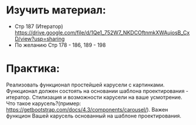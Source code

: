 # Изучить материал:

* Стр 187 (Итератор) https://drive.google.com/file/d/1Qe1_752W7_NKDCOftnmkXWAujosB_CxD/view?usp=sharing
* По желанию Стр 178 - 186, 189 - 198 

# Практика:

Реализовать функционал простейшей карусели с картинками. Функционал должен состоять на основании шаблона проектирования - итератор.
Стилизация и возможности карусели на ваше усмотрение. Что такое карусель?(пример: https://getbootstrap.com/docs/4.3/components/carousel/). Важен функцион Вашей карусель основанный на шаблоне проектирования.
